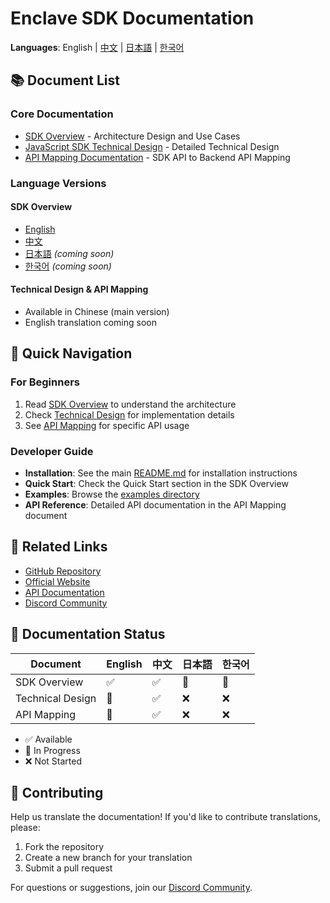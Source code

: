 # Enclave SDK Documentation

**Languages**: English | [中文](./README.zh-CN.md) | [日本語](./README.ja.md) | [한국어](./README.ko.md)

## 📚 Document List

### Core Documentation
- [SDK Overview](./SDK_OVERVIEW.md) - Architecture Design and Use Cases
- [JavaScript SDK Technical Design](./SDK_JS_DESIGN.md) - Detailed Technical Design
- [API Mapping Documentation](./SDK_API_MAPPING.md) - SDK API to Backend API Mapping

### Language Versions

#### SDK Overview
- [English](./SDK_OVERVIEW.md)
- [中文](./SDK_OVERVIEW.zh-CN.md)
- [日本語](./SDK_OVERVIEW.ja.md) *(coming soon)*
- [한국어](./SDK_OVERVIEW.ko.md) *(coming soon)*

#### Technical Design & API Mapping
- Available in Chinese (main version)
- English translation coming soon

## 📖 Quick Navigation

### For Beginners
1. Read [SDK Overview](./SDK_OVERVIEW.md) to understand the architecture
2. Check [Technical Design](./SDK_JS_DESIGN.md) for implementation details
3. See [API Mapping](./SDK_API_MAPPING.md) for specific API usage

### Developer Guide
- **Installation**: See the main [README.md](../README.md) for installation instructions
- **Quick Start**: Check the Quick Start section in the SDK Overview
- **Examples**: Browse the [examples directory](../examples/)
- **API Reference**: Detailed API documentation in the API Mapping document

## 🔗 Related Links

- [GitHub Repository](https://github.com/enclave-hq/sdk)
- [Official Website](https://enclave-hq.com)
- [API Documentation](https://docs.enclave-hq.com)
- [Discord Community](https://discord.gg/enclave)

## 📝 Documentation Status

| Document | English | 中文 | 日本語 | 한국어 |
|----------|---------|------|--------|--------|
| SDK Overview | ✅ | ✅ | 🚧 | 🚧 |
| Technical Design | 🚧 | ✅ | ❌ | ❌ |
| API Mapping | 🚧 | ✅ | ❌ | ❌ |

- ✅ Available
- 🚧 In Progress
- ❌ Not Started

## 🤝 Contributing

Help us translate the documentation! If you'd like to contribute translations, please:
1. Fork the repository
2. Create a new branch for your translation
3. Submit a pull request

For questions or suggestions, join our [Discord Community](https://discord.gg/enclave).
